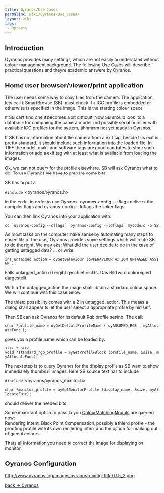 ```yaml
---
title: Oyranos/Use Cases
permalink: wiki/Oyranos/Use_Cases/
layout: wiki
tags:
 - Oyranos
---
```


Introduction
------------

Oyranos provides many settings, which are not easily to understand
without colour management background. The following Use Cases will
describe practical questions and theyre academic answere by Oyranos.

Home user browser/viewer/print application
------------------------------------------

The user needs some way to copy files from the camera. The application,
lets call it SmartBrowse (SB), must check if a ICC profile is embedded
or otherwise is specified in the image. This is the starting colour
space.

If SB cant find one it becomes a bit difficult. Now SB should look ito a
database for comparing the camera model and possibly serial number with
available ICC profiles for the system, ähhmmm not yet ready in Oyranos.

If SB has no information about the camera from a exif tag, beside this
exif is pretty standard, it should include such information into the
loaded file. In TIFF the model, make and software tags are good
candiates to store such information or add a exif tag with at least what
is available from loading the images.

Ok, we can not query for the profile elsewhere. SB will ask Oyranos what
to do. To use Oyranos we have to prepare some bits.

SB has to put a

`#include `<oyranos/oyranos.h>

in the code, in order to use Oyranos. oyranos-config --cflags delivers
the compiler flags and oyranos-config --ldflags the linker flags.

You can then link Oyranos into your application with:

`` cc `oyranos-config --cflags` `oyranos-config --ldflags` mycode.c -o SB ``

As most tasks on the computer make sense by automating many steps to
easen life of the user, Oyranos provides some settings which will route
SB to do the right. We may aks: What did the user decide to do in the
case of getting untagged data? ... or write:

`int untagged_action = oyGetBehaviour (oyBEHAVIOUR_ACTION_UNTAGGED_ASSIGN );`

Falls untagged\_action 0 ergibt geschiet nichts. Das Bild wird
unkorrigiert dargestellt.

With a 1 in untagged\_action the image shall obtain a standard colour
space. We will continue with this case below.

The thierd possibility comes with a 2 in untagged\_action. This means a
dialog shall appear to let the user select a appropriate profile by
himself.

Then SB can ask Oyranos for its default Rgb profile setting. The call:

`char *profile_name = oyGetDefaultProfileName ( oyASSUMED_RGB , myAllocateFunc );`

gives you a profile name which can be loaded by:

`size_t size;`  
`void *standard_rgb_profile = oyGetProfileBlock (profile_name, &size, myAllocateFunc);`

The next step is to query Oyranos for the display profile as SB want to
show immediately thumbnail images. Here SB source text has to include

`#include `<oyranos/oyranos_monitor.h>

`char *monitor_profile = oyGetMonitorProfile (display_name, &size, myAllocateFunc);`

should deliver the needed bits.

Some important option to pass to you
[ColourMatchingModuls](/wiki/ColourMatchingModuls "wikilink") are queried
now:  
Rendering Intent, Black Point Compensation, possibly a thierd profile -
the proofing profile with its own rendering intent and the option for
marking out of gamut colours.

Thats all information you need to correct the image for displaying on
monitor.

Oyranos Configuration
---------------------

<http://www.oyranos.org/images/oyranos-config-fltk-0.1.5_2.png>

[back -&gt; Oyranos](/wiki/Oyranos "wikilink")
